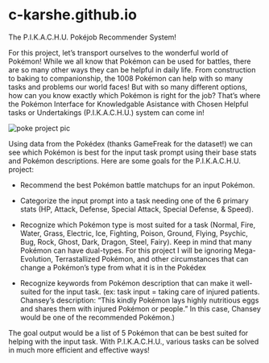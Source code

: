 # c-karshe.github.io
The P.I.K.A.C.H.U. Pokéjob Recommender System!

For this project, let’s transport ourselves to the wonderful world of Pokémon! While we all know that Pokémon can be used for battles, there are so many other ways they can be helpful in daily life. From construction to baking to companionship, the 1008 Pokémon can help with so many tasks and problems our world faces! But with so many different options, how can you know exactly which Pokémon is right for the job? That’s where the Pokémon Interface for Knowledgable Asistance with Chosen Helpful tasks or Undertakings (P.I.K.A.C.H.U.) system can come in!

![poke project pic](https://user-images.githubusercontent.com/82768873/215843493-b59b80e3-5829-4298-b1f1-66184b97ef0a.jpeg)

Using data from the Pokédex (thanks GameFreak for the dataset!) we can see which Pokémon is best for the input task prompt using their base stats and Pokémon descriptions. Here are some goals for the P.I.K.A.C.H.U. project:
- Recommend the best Pokémon battle matchups for an input Pokémon.

- Categorize the input prompt into a task needing one of the 6 primary stats (HP, Attack, Defense, Special Attack, Special Defense, & Speed).

- Recognize which Pokémon type is most suited for a task (Normal, Fire, Water, Grass, Electric, Ice, Fighting, Poison, Ground, Flying, Psychic, Bug, Rock, Ghost, Dark, Dragon, Steel, Fairy). Keep in mind that many Pokémon can have dual-types. For this project I will be ignoring Mega-Evolution, Terrastallized Pokémon, and other circumstances that can change a Pokémon’s type from what it is in the Pokédex

- Recognize keywords from Pokémon description that can make it well-suited for the input task. (ex: task input = taking care of injured patients. Chansey’s description: “This kindly Pokémon lays highly nutritious eggs and shares them with injured Pokémon or people.” In this case, Chansey would be one of the recommended Pokémon.)

The goal output would be a list of 5 Pokémon that can be best suited for helping with the input task. With P.I.K.A.C.H.U., various tasks can be solved in much more efficient and effective ways! 
